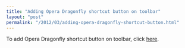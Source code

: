 ```yaml
---
title: "Adding Opera Dragonfly shortcut button on toolbar"
layout: "post"
permalink: "/2012/03/adding-opera-dragonfly-shortcut-button.html"
---
```


To add Opera Dragonfly shortcut button on toolbar, click [here](opera:/button/Close%20Developer%20Tools%20Window,,,,DOM%20Console%20%7C%20Attach%20Developer%20Tools%20Window,,,,DOM%20Console).